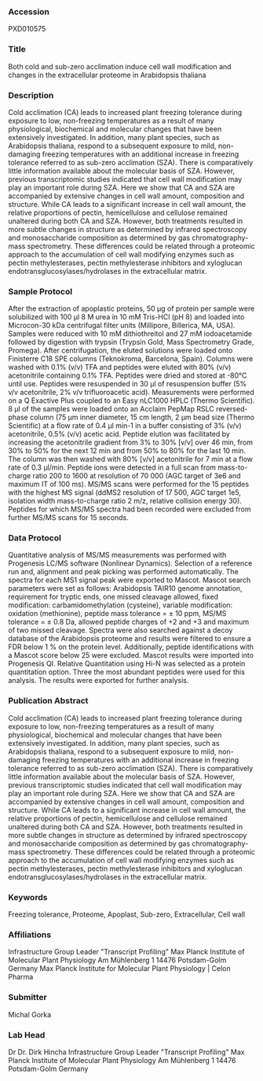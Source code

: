 ### Accession
PXD010575

### Title
Both cold and sub-zero acclimation induce cell wall modification and changes in the extracellular proteome in Arabidopsis thaliana

### Description
Cold acclimation (CA) leads to increased plant freezing tolerance during exposure to low, non-freezing temperatures as a result of many physiological, biochemical and molecular changes that have been extensively investigated. In addition, many plant species, such as Arabidopsis thaliana, respond to a subsequent exposure to mild, non-damaging freezing temperatures with an additional increase in freezing tolerance referred to as sub-zero acclimation (SZA). There is comparatively little information available about the molecular basis of SZA. However, previous transcriptomic studies indicated that cell wall modification may play an important role during SZA. Here we show that CA and SZA are accompanied by extensive changes in cell wall amount, composition and structure. While CA leads to a significant increase in cell wall amount, the relative proportions of pectin, hemicellulose and cellulose remained unaltered during both CA and SZA. However, both treatments resulted in more subtle changes in structure as determined by infrared spectroscopy and monosaccharide composition as determined by gas chromatography-mass spectrometry. These differences could be related through a proteomic approach to the accumulation of cell wall modifying enzymes such as pectin methylesterases, pectin methylesterase inhibitors and xyloglucan endotransglucosylases/hydrolases in the extracellular matrix.

### Sample Protocol
After the extraction of apoplastic proteins, 50 μg of protein per sample were solubilized with 100 µl 8 M urea in 10 mM Tris-HCl (pH 8) and loaded into Microcon-30 kDa centrifugal filter units (Millipore, Billerica, MA, USA). Samples were reduced with 10 mM dithiothreitol and 27 mM iodoacetamide followed by digestion with trypsin (Trypsin Gold, Mass Spectrometry Grade, Promega). After centrifugation, the eluted solutions were loaded onto Finisterre C18 SPE columns (Teknokroma, Barcelona, Spain). Columns were washed with 0.1% (v/v) TFA and peptides were eluted with 80% (v/v) acetonitrile containing 0.1% TFA. Peptides were dried and stored at -80°C until use. Peptides were resuspended in 30 μl of resuspension buffer (5% v/v acetonitrile, 2% v/v trifluoroacetic acid). Measurements were performed on a Q Exactive Plus coupled to an Easy nLC1000 HPLC (Thermo Scientific). 8 μl of the samples were loaded onto an Acclaim PepMap RSLC reversed-phase column (75 μm inner diameter, 15 cm length, 2 µm bead size (Thermo Scientific) at a flow rate of 0.4 μl min-1 in a buffer consisting of 3% (v/v) acetonitrile, 0.5% (v/v) acetic acid. Peptide elution was facilitated by increasing the acetonitrile gradient from 3% to 30% [v/v] over 46 min, from 30% to 50% for the next 12 min and from 50% to 80% for the last 10 min. The column was then washed with 80% [v/v] acetonitrile for 7 min at a flow rate of 0.3 μl/min. Peptide ions were detected in a full scan from mass-to-charge ratio 200 to 1600 at resolution of 70 000 (AGC target of 3e6 and maximum IT of 100 ms). MS/MS scans were performed for the 15 peptides with the highest MS signal (ddMS2 resolution of 17 500, AGC target 1e5, isolation width mass-to-charge ratio 2 m/z, relative collision energy 30). Peptides for which MS/MS spectra had been recorded were excluded from further MS/MS scans for 15 seconds.

### Data Protocol
Quantitative analysis of MS/MS measurements was performed with Progenesis LC/MS software (Nonlinear Dynamics). Selection of a reference run and, alignment and peak picking was performed automatically. The spectra for each MS1 signal peak were exported to Mascot. Mascot search parameters were set as follows: Arabidopsis TAIR10 genome annotation, requirement for tryptic ends, one missed cleavage allowed, fixed modification: carbamidomethylation (cysteine), variable modification: oxidation (methionine), peptide mass tolerance = ± 10 ppm, MS/MS tolerance = ± 0.8 Da, allowed peptide charges of +2 and +3 and maximum of two missed cleavage. Spectra were also searched against a decoy database of the Arabidopsis proteome and results were filtered to ensure a FDR below 1 % on the protein level. Additionally, peptide identifications with a Mascot score below 25 were excluded. Mascot results were imported into Progenesis QI. Relative Quantitation using Hi-N was selected as a protein quantitation option. Three the most abundant peptides were used for this analysis. The results were exported for further analysis.

### Publication Abstract
Cold acclimation (CA) leads to increased plant freezing tolerance during exposure to low, non-freezing temperatures as a result of many physiological, biochemical and molecular changes that have been extensively investigated. In addition, many plant species, such as Arabidopsis thaliana, respond to a subsequent exposure to mild, non-damaging freezing temperatures with an additional increase in freezing tolerance referred to as sub-zero acclimation (SZA). There is comparatively little information available about the molecular basis of SZA. However, previous transcriptomic studies indicated that cell wall modification may play an important role during SZA. Here we show that CA and SZA are accompanied by extensive changes in cell wall amount, composition and structure. While CA leads to a significant increase in cell wall amount, the relative proportions of pectin, hemicellulose and cellulose remained unaltered during both CA and SZA. However, both treatments resulted in more subtle changes in structure as determined by infrared spectroscopy and monosaccharide composition as determined by gas chromatography-mass spectrometry. These differences could be related through a proteomic approach to the accumulation of cell wall modifying enzymes such as pectin methylesterases, pectin methylesterase inhibitors and xyloglucan endotransglucosylases/hydrolases in the extracellular matrix.

### Keywords
Freezing tolerance, Proteome, Apoplast, Sub-zero, Extracellular, Cell wall

### Affiliations
Infrastructure Group Leader "Transcript Profiling" Max Planck Institute of Molecular Plant Physiology Am Mühlenberg 1 14476 Potsdam-Golm Germany
Max Planck Institute for Molecular Plant Physiology | Celon Pharma

### Submitter
Michal Gorka

### Lab Head
Dr Dr. Dirk Hincha
Infrastructure Group Leader "Transcript Profiling" Max Planck Institute of Molecular Plant Physiology Am Mühlenberg 1 14476 Potsdam-Golm Germany


